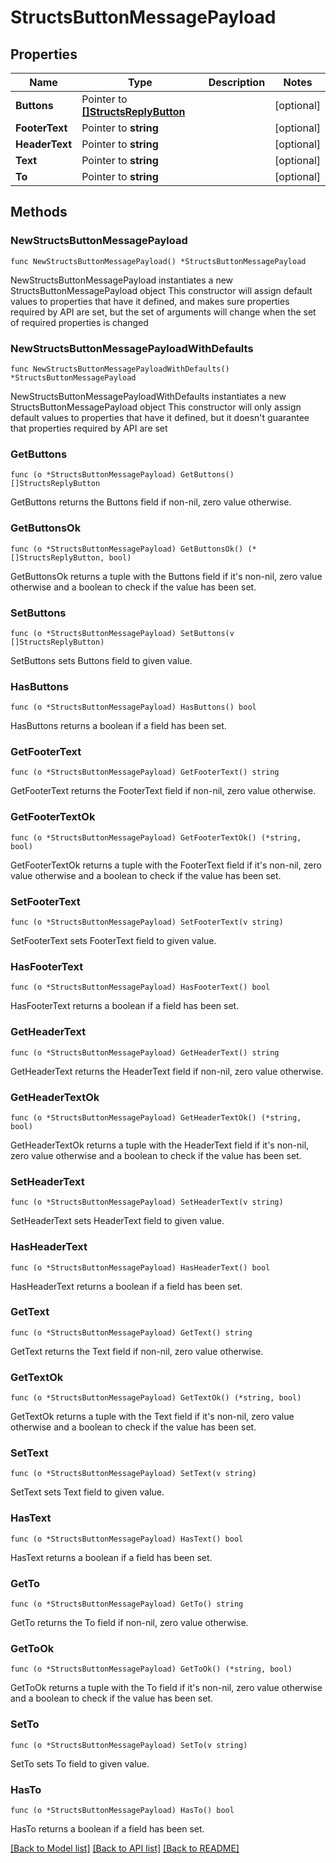 # StructsButtonMessagePayload

## Properties

Name | Type | Description | Notes
------------ | ------------- | ------------- | -------------
**Buttons** | Pointer to [**[]StructsReplyButton**](StructsReplyButton.md) |  | [optional] 
**FooterText** | Pointer to **string** |  | [optional] 
**HeaderText** | Pointer to **string** |  | [optional] 
**Text** | Pointer to **string** |  | [optional] 
**To** | Pointer to **string** |  | [optional] 

## Methods

### NewStructsButtonMessagePayload

`func NewStructsButtonMessagePayload() *StructsButtonMessagePayload`

NewStructsButtonMessagePayload instantiates a new StructsButtonMessagePayload object
This constructor will assign default values to properties that have it defined,
and makes sure properties required by API are set, but the set of arguments
will change when the set of required properties is changed

### NewStructsButtonMessagePayloadWithDefaults

`func NewStructsButtonMessagePayloadWithDefaults() *StructsButtonMessagePayload`

NewStructsButtonMessagePayloadWithDefaults instantiates a new StructsButtonMessagePayload object
This constructor will only assign default values to properties that have it defined,
but it doesn't guarantee that properties required by API are set

### GetButtons

`func (o *StructsButtonMessagePayload) GetButtons() []StructsReplyButton`

GetButtons returns the Buttons field if non-nil, zero value otherwise.

### GetButtonsOk

`func (o *StructsButtonMessagePayload) GetButtonsOk() (*[]StructsReplyButton, bool)`

GetButtonsOk returns a tuple with the Buttons field if it's non-nil, zero value otherwise
and a boolean to check if the value has been set.

### SetButtons

`func (o *StructsButtonMessagePayload) SetButtons(v []StructsReplyButton)`

SetButtons sets Buttons field to given value.

### HasButtons

`func (o *StructsButtonMessagePayload) HasButtons() bool`

HasButtons returns a boolean if a field has been set.

### GetFooterText

`func (o *StructsButtonMessagePayload) GetFooterText() string`

GetFooterText returns the FooterText field if non-nil, zero value otherwise.

### GetFooterTextOk

`func (o *StructsButtonMessagePayload) GetFooterTextOk() (*string, bool)`

GetFooterTextOk returns a tuple with the FooterText field if it's non-nil, zero value otherwise
and a boolean to check if the value has been set.

### SetFooterText

`func (o *StructsButtonMessagePayload) SetFooterText(v string)`

SetFooterText sets FooterText field to given value.

### HasFooterText

`func (o *StructsButtonMessagePayload) HasFooterText() bool`

HasFooterText returns a boolean if a field has been set.

### GetHeaderText

`func (o *StructsButtonMessagePayload) GetHeaderText() string`

GetHeaderText returns the HeaderText field if non-nil, zero value otherwise.

### GetHeaderTextOk

`func (o *StructsButtonMessagePayload) GetHeaderTextOk() (*string, bool)`

GetHeaderTextOk returns a tuple with the HeaderText field if it's non-nil, zero value otherwise
and a boolean to check if the value has been set.

### SetHeaderText

`func (o *StructsButtonMessagePayload) SetHeaderText(v string)`

SetHeaderText sets HeaderText field to given value.

### HasHeaderText

`func (o *StructsButtonMessagePayload) HasHeaderText() bool`

HasHeaderText returns a boolean if a field has been set.

### GetText

`func (o *StructsButtonMessagePayload) GetText() string`

GetText returns the Text field if non-nil, zero value otherwise.

### GetTextOk

`func (o *StructsButtonMessagePayload) GetTextOk() (*string, bool)`

GetTextOk returns a tuple with the Text field if it's non-nil, zero value otherwise
and a boolean to check if the value has been set.

### SetText

`func (o *StructsButtonMessagePayload) SetText(v string)`

SetText sets Text field to given value.

### HasText

`func (o *StructsButtonMessagePayload) HasText() bool`

HasText returns a boolean if a field has been set.

### GetTo

`func (o *StructsButtonMessagePayload) GetTo() string`

GetTo returns the To field if non-nil, zero value otherwise.

### GetToOk

`func (o *StructsButtonMessagePayload) GetToOk() (*string, bool)`

GetToOk returns a tuple with the To field if it's non-nil, zero value otherwise
and a boolean to check if the value has been set.

### SetTo

`func (o *StructsButtonMessagePayload) SetTo(v string)`

SetTo sets To field to given value.

### HasTo

`func (o *StructsButtonMessagePayload) HasTo() bool`

HasTo returns a boolean if a field has been set.


[[Back to Model list]](../README.md#documentation-for-models) [[Back to API list]](../README.md#documentation-for-api-endpoints) [[Back to README]](../README.md)


